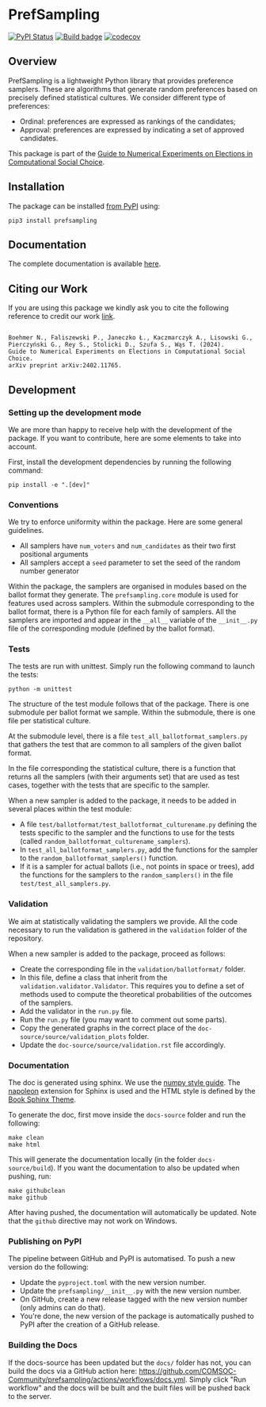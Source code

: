 # PrefSampling

[![PyPI Status](https://img.shields.io/pypi/v/prefsampling.svg)](https://pypi.python.org/pypi/prefsampling)
[![Build badge](https://github.com/COMSOC-Community/prefsampling/workflows/build/badge.svg)](https://github.com/COMSOC-Community/prefsampling/actions/workflows/build.yml)
[![codecov](https://codecov.io/gh/COMSOC-Community/prefsampling/branch/main/graphs/badge.svg)](https://codecov.io/gh/COMSOC-Community/prefsampling/tree/main)

## Overview

PrefSampling is a lightweight Python library that provides preference samplers.
These are algorithms that generate random preferences based on precisely
defined statistical cultures. We consider different type of preferences:

- Ordinal: preferences are expressed as rankings of the candidates;
- Approval: preferences are expressed by indicating a set of approved candidates.

This package is part of the
[Guide to Numerical Experiments on Elections in Computational Social Choice](https://arxiv.org/abs/2402.11765).

## Installation

The package can be installed [from PyPI](https://pypi.org/project/prefsampling/) using:
```shell
pip3 install prefsampling
```

## Documentation

The complete documentation is available [here](https://comsoc-community.github.io/prefsampling/).

## Citing our Work

If you are using this package we kindly ask you to cite the following reference to credit our work
[link](https://arxiv.org/abs/2402.11765).

```text

Boehmer N., Faliszewski P., Janeczko Ł., Kaczmarczyk A., Lisowski G., Pierczyński G., Rey S., Stolicki D., Szufa S., Wąs T. (2024).
Guide to Numerical Experiments on Elections in Computational Social Choice.
arXiv preprint arXiv:2402.11765.
```


## Development

### Setting up the development mode

We are more than happy to receive help with the development of the package.
If you want to contribute, here are some elements to take into account.

First, install the development dependencies by running the following command:
```shell
pip install -e ".[dev]"
```

### Conventions

We try to enforce uniformity within the package. Here are some general guidelines.

- All samplers have `num_voters` and `num_candidates` as their two first positional arguments
- All samplers accept a `seed` parameter to set the seed of the random number generator

Within the package, the samplers are organised in modules based on the ballot format they
generate. The `prefsampling.core` module is used for features used across samplers.
Within the submodule corresponding to the ballot format, there is a Python file 
for each family of samplers. All the samplers are imported and appear in the `__all__`
variable of the `__init__.py` file of the corresponding module (defined by the ballot
format).

### Tests

The tests are run with unittest. Simply run the following command to launch the tests:
```shell
python -m unittest
```

The structure of the test module follows that of the package. There is one submodule per
ballot format we sample. Within the submodule, there is one file per statistical culture.

At the submodule level, there is a file `test_all_ballotformat_samplers.py` that gathers the
test that are common to all samplers of the given ballot format.

In the file corresponding the statistical culture, there is a function that returns all 
the samplers (with their arguments set) that are used as test cases, together with
the tests that are specific to the sampler.

When a new sampler is added to the package, it needs to be added in several places within the test
module:

- A file `test/ballotformat/test_ballotformat_culturename.py` defining the tests specific to the sampler and the functions to use for the tests (called `random_ballotformat_culturename_samplers`).
- In `test_all_ballotformat_samplers.py`, add the functions for the sampler to the `random_ballotformat_samplers()` function.
- If it is a sampler for actual ballots (i.e., not points in space or trees), add the functions for the samplers to the `random_samplers()` in the file `test/test_all_samplers.py`.

### Validation

We aim at statistically validating the samplers we provide. All the code necessary to 
run the validation is gathered in the `validation` folder of the repository.

When a new sampler is added to the package, proceed as follows:
- Create the corresponding file in the `validation/ballotformat/` folder.
- In this file, define a class that inherit from the `validation.validator.Validator`. This requires you to define a set of methods used to compute the theoretical probabilities of the outcomes of the samplers.
- Add the validator in the `run.py` file.
- Run the `run.py` file (you may want to comment out some parts).
- Copy the generated graphs in the correct place of the `doc-source/source/validation_plots` folder.
- Update the `doc-source/source/validation.rst` file accordingly.

### Documentation

The doc is generated using sphinx. We use the [numpy style guide](https://numpydoc.readthedocs.io/en/latest/format.html).
The [napoleon](https://www.sphinx-doc.org/en/master/usage/extensions/napoleon.html) extension for Sphinx is used
and the HTML style is defined by the [Book Sphinx Theme](https://sphinx-book-theme.readthedocs.io/en/stable/).

To generate the doc, first move inside the `docs-source` folder and run the following:
```shell
make clean 
make html
```

This will generate the documentation locally (in the folder `docs-source/build`). If you want the documentation 
to also be updated when pushing, run:
```shell
make githubclean
make github
```

After having pushed, the documentation will automatically be updated. Note that the
`github` directive may not work on Windows.

### Publishing on PyPI

The pipeline between GitHub and PyPI is automatised. To push a new version do the following:
- Update the `pyproject.toml` with the new version number.
- Update the `prefsampling/__init__.py` with the new version number.
- On GitHub, create a new release tagged with the new version number (only admins can do that).
- You're done, the new version of the package is automatically pushed to PyPI after the creation of a GitHub release.

### Building the Docs

If the docs-source has been updated but the `docs/` folder has not, you can build the docs via
a GitHub action here: https://github.com/COMSOC-Community/prefsampling/actions/workflows/docs.yml.
Simply click "Run workflow" and the docs will be built and the built files will be pushed back to
the server.
